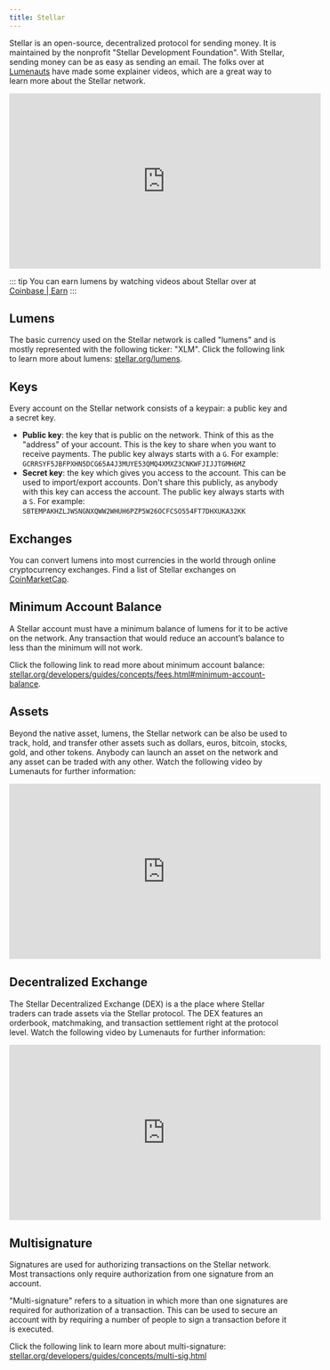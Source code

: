 ```yaml
---
title: Stellar
---
```


Stellar is an open-source, decentralized protocol for sending money. It is maintained by the nonprofit "Stellar Development Foundation". With Stellar, sending money can be as easy as sending an email. The folks over at [Lumenauts](https://www.lumenauts.com/courses/stellar-overview-course) have made some explainer videos, which are a great way to learn more about the Stellar network.

<iframe width="560" height="315" src="https://www.youtube.com/embed/ixerXWJrDr0" frameborder="0" allow="accelerometer; autoplay; encrypted-media; gyroscope; picture-in-picture" allowfullscreen></iframe>

::: tip
You can earn lumens by watching videos about Stellar over at
[Coinbase | Earn](https://www.coinbase.com/earn/stellar)
:::

## Lumens

The basic currency used on the Stellar network is called "lumens" and is mostly represented with the following ticker: "XLM". Click the following link to learn more about lumens: [stellar.org/lumens](https://www.stellar.org/lumens/).

## Keys

Every account on the Stellar network consists of a keypair: a public key and a secret key. 

- **Public key**: the key that is public on the network. Think of this as the "address" of your account. This is the key to share when you want to receive payments. The public key always starts with a `G`. For example:  `GCRRSYF5JBFPXHN5DCG65A4J3MUYE53QMQ4XMXZ3CNKWFJIJJTGMH6MZ` 
- **Secret key**: the key which gives you access to the account. This can be used to import/export accounts. Don't share this publicly, as anybody with this key can access the account. The public key always starts with a `S`. For example: `SBTEMPAKHZLJWSNGNXQWW2WHUH6PZP5W26OCFCSO554FT7DHXUKA32KK`

## Exchanges

You can convert lumens into most currencies in the world through online cryptocurrency exchanges. Find a list of Stellar exchanges on [CoinMarketCap](https://coinmarketcap.com/currencies/stellar/#markets).

## Minimum Account Balance

A Stellar account must have a minimum balance of lumens for it to be active on the network. Any transaction that would reduce an account’s balance to less than the minimum will not work.

Click the following link to read more about minimum account balance: [stellar.org/developers/guides/concepts/fees.html#minimum-account-balance](https://www.stellar.org/developers/guides/concepts/fees.html#minimum-account-balance).

## Assets

Beyond the native asset, lumens, the Stellar network can be also be used to track, hold, and transfer other assets such as dollars, euros, bitcoin, stocks, gold, and other tokens. Anybody can launch an asset on the network and any asset can be traded with any other. Watch the following video by Lumenauts for further information:

<iframe width="560" height="315" src="https://www.youtube.com/embed/Cf9CdFVse-w" frameborder="0" allow="accelerometer; autoplay; encrypted-media; gyroscope; picture-in-picture" allowfullscreen></iframe>

## Decentralized Exchange

The Stellar Decentralized Exchange (DEX) is a the place where Stellar traders can trade assets via the Stellar protocol. The DEX features an orderbook, matchmaking, and transaction settlement right at the protocol level. Watch the following video by Lumenauts for further information:

<iframe width="560" height="315" src="https://www.youtube.com/embed/2L8-lrmzeWk" frameborder="0" allow="accelerometer; autoplay; encrypted-media; gyroscope; picture-in-picture" allowfullscreen></iframe>

## Multisignature

Signatures are used for authorizing transactions on the Stellar network. Most transactions only require authorization from one signature from an account.

"Multi-signature" refers to a situation in which more than one signatures are required for authorization of a transaction. This can be used to secure an account with by requiring a number of people to sign a transaction before it is executed.

Click the following link to learn more about multi-signature:
[stellar.org/developers/guides/concepts/multi-sig.html](https://www.stellar.org/developers/guides/concepts/multi-sig.html)

